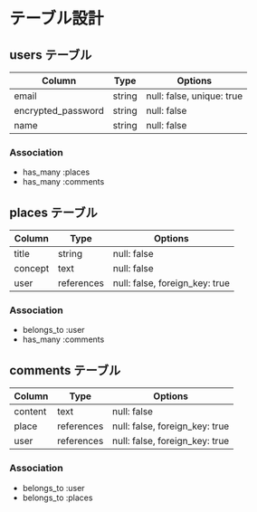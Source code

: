 # テーブル設計

## users テーブル

| Column             | Type   | Options                   |
| ------------------ | ------ | ------------------------- |
| email              | string | null: false, unique: true |
| encrypted_password | string | null: false               |
| name               | string | null: false               |

### Association

- has_many :places
- has_many :comments

## places テーブル

| Column     | Type       | Options                        |
| ---------- | ---------- | ------------------------------ |
| title      | string     | null: false                    |
| concept    | text       | null: false                    |
| user       | references | null: false, foreign_key: true |

### Association
- belongs_to :user
- has_many   :comments


## comments テーブル

| Column    | Type       | Options                        |
| --------- | ---------- | ------------------------------ |
| content   | text       | null: false                    |
| place     | references | null: false, foreign_key: true |
| user      | references | null: false, foreign_key: true |

### Association
- belongs_to :user
- belongs_to :places